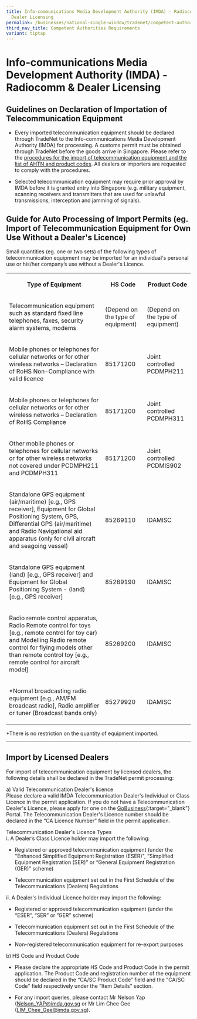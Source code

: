 ```yaml
---
title: Info-communications Media Development Authority (IMDA) - Radiocomm &
  Dealer Licensing
permalink: /businesses/national-single-window/tradenet/competent-authorities-requirements/imda-radiocomm-and-dealer-licensing/
third_nav_title: Competent Authorities Requirements
variant: tiptap
---
```

<h1>Info-communications Media Development Authority (IMDA) - Radiocomm &amp; Dealer Licensing</h1>
<h2>Guidelines on Declaration of Importation of Telecommunication Equipment</h2>
<ul>
<li>
<p>Every imported telecommunication equipment should be declared through
TradeNet to the Info-communications Media Development Authority (IMDA)
for processing. A customs permit must be obtained through TradeNet before
the goods arrive in Singapore. Please refer to the <a href="https://www.imda.gov.sg/regulations-and-licensing-listing/dealer-and-equipment-registration-framework/tradenet---list-of--ahtn-codes" rel="noopener noreferrer nofollow" target="_blank">procedures for the import of telecommunication equipment and the list of AHTN and product codes</a>.
All dealers or importers are requested to comply with the procedures.</p>
</li>
<li>
<p>Selected telecommunication equipment may require prior approval by IMDA
before it is granted entry into Singapore (e.g. military equipment, scanning
receivers and transmitters that are used for unlawful transmissions, interception
and jamming of signals).</p>
</li>
</ul>
<h2>Guide for Auto Processing of Import Permits (eg. Import of Telecommunication Equipment for Own Use Without a Dealer's Licence)</h2>
<p>Small quantities (eg. one or two sets) of the following types of telecommunication
equipment may be imported for an individual's personal use or his/her company’s
use without a Dealer's Licence.</p>
<table style="minWidth: 75px">
<colgroup>
<col>
<col>
<col>
</colgroup>
<tbody>
<tr>
<th rowspan="1" colspan="1">
<p>Type of Equipment</p>
</th>
<th rowspan="1" colspan="1">
<p>HS Code</p>
</th>
<th rowspan="1" colspan="1">
<p>Product Code</p>
</th>
</tr>
<tr>
<td rowspan="1" colspan="1">
<p>Telecommunication equipment such as standard fixed line telephones, faxes,
security alarm systems, modems</p>
</td>
<td rowspan="1" colspan="1">
<p>(Depend on the type of equipment)</p>
</td>
<td rowspan="1" colspan="1">
<p>(Depend on the type of equipment)</p>
</td>
</tr>
<tr>
<td rowspan="1" colspan="1">
<p>Mobile phones or telephones for cellular networks or for other wireless
networks – Declaration of RoHS Non-Compliance with valid licence</p>
</td>
<td rowspan="1" colspan="1">
<p>85171200</p>
</td>
<td rowspan="1" colspan="1">
<p>Joint controlled
<br>PCDMPH211</p>
</td>
</tr>
<tr>
<td rowspan="1" colspan="1">
<p>Mobile phones or telephones for cellular networks or for other wireless
networks – Declaration of RoHS Compliance</p>
</td>
<td rowspan="1" colspan="1">
<p>85171200</p>
</td>
<td rowspan="1" colspan="1">
<p>Joint controlled
<br>PCDMPH311</p>
</td>
</tr>
<tr>
<td rowspan="1" colspan="1">
<p>Other mobile phones or telephones for cellular networks or for other wireless
networks not covered under PCDMPH211 and PCDMPH311</p>
</td>
<td rowspan="1" colspan="1">
<p>85171200</p>
</td>
<td rowspan="1" colspan="1">
<p>Joint controlled
<br>PCDMIS902</p>
</td>
</tr>
<tr>
<td rowspan="1" colspan="1">
<p>Standalone GPS equipment (air/maritime) [e.g., GPS receiver], Equipment
for Global Positioning System, GPS, Differential GPS (air/maritime) and
Radio Navigational aid apparatus (only for civil aircraft and seagoing
vessel)</p>
</td>
<td rowspan="1" colspan="1">
<p>85269110</p>
</td>
<td rowspan="1" colspan="1">
<p>IDAMISC</p>
</td>
</tr>
<tr>
<td rowspan="1" colspan="1">
<p>Standalone GPS equipment (land) [e.g., GPS receiver] and Equipment for
Global Positioning System - (land) [e.g., GPS receiver]</p>
</td>
<td rowspan="1" colspan="1">
<p>85269190</p>
</td>
<td rowspan="1" colspan="1">
<p>IDAMISC</p>
</td>
</tr>
<tr>
<td rowspan="1" colspan="1">
<p>Radio remote control apparatus, Radio Remote control for toys [e.g., remote
control for toy car) and Modelling Radio remote control for flying models
other than remote control toy [e.g., remote control for aircraft model]</p>
</td>
<td rowspan="1" colspan="1">
<p>85269200</p>
</td>
<td rowspan="1" colspan="1">
<p>IDAMISC</p>
</td>
</tr>
<tr>
<td rowspan="1" colspan="1">
<p>*Normal broadcasting radio equipment [e.g., AM/FM broadcast radio], Radio
amplifier or tuner (Broadcast bands only)</p>
</td>
<td rowspan="1" colspan="1">
<p>85279920</p>
</td>
<td rowspan="1" colspan="1">
<p>IDAMISC</p>
</td>
</tr>
</tbody>
</table>
<p>*There is no restriction on the quantity of equipment imported.</p>
<hr>
<h2>Import by Licensed Dealers</h2>
<p>For import of telecommunication equipment by licensed dealers, the following
details shall be declared in the TradeNet permit processing:</p>
<p>a) Valid Telecommunication Dealer's licence
<br>Please declare a valid IMDA Telecommunication Dealer's Individual or Class
Licence in the permit application. If you do not have a Telecommunication
Dealer's Licence, please apply for one on the <a href="https://www.gobusiness.gov.sg/licences/" rel="noopener noreferrer nofollow" target="_blank">GoBusiness</a>{:target="_blank"}
Portal. The Telecommunication Dealer's Licence number should be declared
in the “CA Licence Number” field in the permit application.</p>
<p></p>
<p>Telecommunication Dealer's Licence Types
<br>i. A Dealer’s Class Licence holder may import the following:</p>
<ul data-tight="true" class="tight">
<li>
<p>Registered or approved telecommunication equipment (under the "Enhanced
Simplified Equipment Registration (ESER)", “Simplified Equipment Registration
(SER)” or “General Equipment Registration (GER)” scheme)</p>
</li>
<li>
<p>Telecommunication equipment set out in the First Schedule of the Telecommunications
(Dealers) Regulations</p>
</li>
</ul>
<p>ii. A Dealer's Individual Licence holder may import the following:</p>
<ul>
<li>
<p>Registered or approved telecommunication equipment (under the “ESER”,
“SER” or ”GER” scheme)</p>
</li>
<li>
<p>Telecommunication equipment set out in the First Schedule of the Telecommunications
(Dealers) Regulations</p>
</li>
<li>
<p>Non-registered telecommunication equipment for re-export purposes</p>
</li>
</ul>
<p></p>
<p>b)<strong> </strong>HS Code and Product Code</p>
<ul>
<li>
<p>Please declare the appropriate HS Code and Product Code in the permit
application. The Product Code and registration number of the equipment
should be declared in the “CA/SC Product Code” field and the "CA/SC Code"
field respectively under the “Item Details” section.</p>
</li>
<li>
<p>For any import queries, please contact Mr Nelson Yap (<a href="mailto:Nelson_YAP@imda.gov.sg" rel="noopener noreferrer nofollow" target="_blank">Nelson_YAP@imda.gov.sg</a> or
Mr Lim Chee Gee (<a href="mailto:LIM_Chee_Gee@imda.gov.sg" rel="noopener noreferrer nofollow" target="_blank">LIM_Chee_Gee@imda.gov.sg</a>).</p>
</li>
</ul>
<p></p>